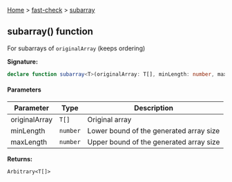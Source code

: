[Home](/) &gt; [fast-check](../fast-check.md) &gt; [subarray](subarray_2.md)

## subarray() function

For subarrays of `originalArray` (keeps ordering)

<b>Signature:</b>

```typescript
declare function subarray<T>(originalArray: T[], minLength: number, maxLength: number): Arbitrary<T[]>;
```

#### Parameters

|  Parameter | Type | Description |
|  --- | --- | --- |
|  originalArray | <code>T[]</code> | Original array |
|  minLength | <code>number</code> | Lower bound of the generated array size |
|  maxLength | <code>number</code> | Upper bound of the generated array size |

<b>Returns:</b>

`Arbitrary<T[]>`

